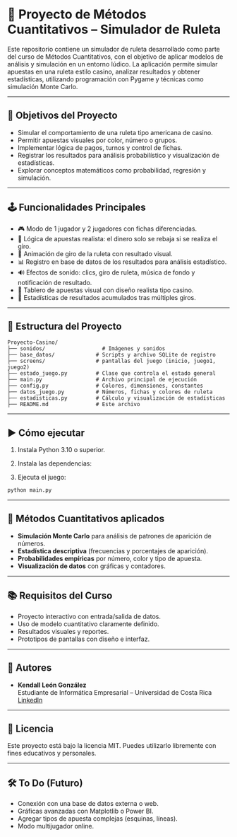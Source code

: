 
# 🎰 Proyecto de Métodos Cuantitativos – Simulador de Ruleta

Este repositorio contiene un simulador de ruleta desarrollado como parte del curso de Métodos Cuantitativos, con el objetivo de aplicar modelos de análisis y simulación en un entorno lúdico. La aplicación permite simular apuestas en una ruleta estilo casino, analizar resultados y obtener estadísticas, utilizando programación con Pygame y técnicas como simulación Monte Carlo.

---

## 🧠 Objetivos del Proyecto

- Simular el comportamiento de una ruleta tipo americana de casino.
- Permitir apuestas visuales por color, número o grupos.
- Implementar lógica de pagos, turnos y control de fichas.
- Registrar los resultados para análisis probabilístico y visualización de estadísticas.
- Explorar conceptos matemáticos como probabilidad, regresión y simulación.

---

## 🕹️ Funcionalidades Principales

- 🎮 Modo de 1 jugador y 2 jugadores con fichas diferenciadas.
- 🧠 Lógica de apuestas realista: el dinero solo se rebaja si se realiza el giro.
- 🔁 Animación de giro de la ruleta con resultado visual.
- 📊 Registro en base de datos de los resultados para análisis estadístico.
- 🔊 Efectos de sonido: clics, giro de ruleta, música de fondo y notificación de resultado.
- 📐 Tablero de apuestas visual con diseño realista tipo casino.
- 💾 Estadísticas de resultados acumulados tras múltiples giros.

---

## 📁 Estructura del Proyecto

```
Proyecto-Casino/
├── sonidos/                  # Imágenes y sonidos
├── base_datos/             # Scripts y archivo SQLite de registro
├── screens/                # pantallas del juego (inicio, juego1, juego2)
├── estado_juego.py         # Clase que controla el estado general
├── main.py                 # Archivo principal de ejecución
├── config.py               # Colores, dimensiones, constantes
├── datos_juego.py          # Números, fichas y colores de ruleta
├── estadisticas.py         # Cálculo y visualización de estadísticas
├── README.md               # Este archivo
```

---

## ▶️ Cómo ejecutar

1. Instala Python 3.10 o superior.
2. Instala las dependencias:

3. Ejecuta el juego:

```bash
python main.py
```

---

## 🧮 Métodos Cuantitativos aplicados

- **Simulación Monte Carlo** para análisis de patrones de aparición de números.
- **Estadística descriptiva** (frecuencias y porcentajes de aparición).
- **Probabilidades empíricas** por número, color y tipo de apuesta.
- **Visualización de datos** con gráficas y contadores.

---

## 📚 Requisitos del Curso

- Proyecto interactivo con entrada/salida de datos.
- Uso de modelo cuantitativo claramente definido.
- Resultados visuales y reportes.
- Prototipos de pantallas con diseño e interfaz.

---

## 👥 Autores

- **Kendall León González**  
  Estudiante de Informática Empresarial – Universidad de Costa Rica  
  [LinkedIn](https://www.linkedin.com/in/kendall-leon-gonzález1011)

---

## 📜 Licencia

Este proyecto está bajo la licencia MIT. Puedes utilizarlo libremente con fines educativos y personales.

---

## 🛠️ To Do (Futuro)

- Conexión con una base de datos externa o web.
- Gráficas avanzadas con Matplotlib o Power BI.
- Agregar tipos de apuesta complejas (esquinas, líneas).
- Modo multijugador online.
